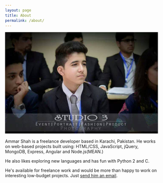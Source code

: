 ```yaml
---
layout: page
title: About
permalink: /about/
---
```


![Ammar Shah](/me.jpg?raw=true)


Ammar Shah is a freelance developer based in Karachi, Pakistan. He works on web-based projects built using: HTML/CSS, JavaScript, jQuery,
MongoDB, Express, Angular and Node.js(MEAN.)

He also likes exploring new languages and has fun with Python 2 and C.

He's available for freelance work and would be more than happy to work on interesting low-budget projects. Just [send him an email](mailto:ammar@ammaralishah.me).
